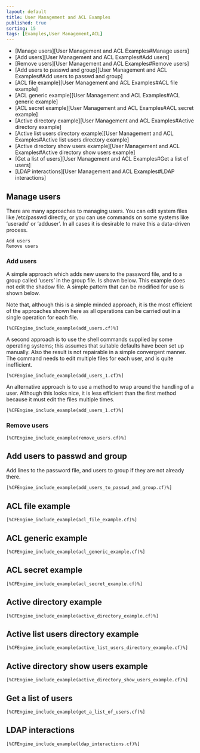 ```yaml
---
layout: default
title: User Management and ACL Examples 
published: true
sorting: 15
tags: [Examples,User Management,ACL]
---
```


* [Manage users][User Management and ACL Examples#Manage users]
* [Add users][User Management and ACL Examples#Add users]
* [Remove users][User Management and ACL Examples#Remove users]
* [Add users to passwd and group][User Management and ACL Examples#Add users to passwd and group]
* [ACL file example][User Management and ACL Examples#ACL file example]
* [ACL generic example][User Management and ACL Examples#ACL generic example]
* [ACL secret example][User Management and ACL Examples#ACL secret example]
* [Active directory example][User Management and ACL Examples#Active directory example]
* [Active list users directory example][User Management and ACL Examples#Active list users directory example]
* [Active directory show users example][User Management and ACL Examples#Active directory show users example]
* [Get a list of users][User Management and ACL Examples#Get a list of users]
* [LDAP interactions][User Management and ACL Examples#LDAP interactions]

## Manage users

There are many approaches to managing users. You can edit system files like /etc/passwd directly, or you can use commands on some systems like ‘useradd’ or ‘adduser’. In all cases it is desirable to make this a data-driven process.

    Add users
    Remove users

### Add users

A simple approach which adds new users to the password file, and to a group called ‘users’ in the group file. Is shown below. This example does not edit the shadow file. A simple pattern that can be modified for use is shown below.

Note that, although this is a simple minded approach, it is the most efficient of the approaches shown here as all operations can be carried out in a single operation for each file.

```cf3
[%CFEngine_include_example(add_users.cf)%]
```
A second approach is to use the shell commands supplied by some operating systems; this assumes that suitable defaults have been set up manually. Also the result is not repairable in a simple convergent manner. The command needs to edit multiple files for each user, and is quite inefficient.

```cf3
[%CFEngine_include_example(add_users_1.cf)%]
```
An alternative approach is to use a method to wrap around the handling of a user. Although this looks nice, it is less efficient than the first method because it must edit the files multiple times.

```cf3
[%CFEngine_include_example(add_users_1.cf)%]
```
### Remove users

```cf3
[%CFEngine_include_example(remove_users.cf)%]
```
## Add users to passwd and group ##

Add lines to the password file, and users to group if they are not already there.

```cf3
[%CFEngine_include_example(add_users_to_passwd_and_group.cf)%]
```
## ACL file example

```cf3
[%CFEngine_include_example(acl_file_example.cf)%]
```
## ACL generic example

```cf3
[%CFEngine_include_example(acl_generic_example.cf)%]
```
## ACL secret example

```cf3
[%CFEngine_include_example(acl_secret_example.cf)%]
```
## Active directory example

```cf3
[%CFEngine_include_example(active_directory_example.cf)%]
```
## Active list users directory example

```cf3
[%CFEngine_include_example(active_list_users_directory_example.cf)%]
```
## Active directory show users example

```cf3
[%CFEngine_include_example(active_directory_show_users_example.cf)%]
```
## Get a list of users

```cf3
[%CFEngine_include_example(get_a_list_of_users.cf)%]
```
## LDAP interactions

```cf3
[%CFEngine_include_example(ldap_interactions.cf)%]
```